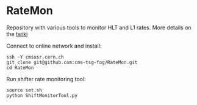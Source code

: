 # RateMon
Repository with various tools to monitor HLT and L1 rates. More details on the [twiki](https://twiki.cern.ch/twiki/bin/viewauth/CMS/RateMonitoringScriptWithReferenceComparison)


Connect to online network and install:
	
	ssh -Y cmsusr.cern.ch
	git clone git@github.com:cms-tsg-fog/RateMon.git
	cd RateMon

Run shifter rate monitoring tool:

	source set.sh
	python ShiftMonitorTool.py
